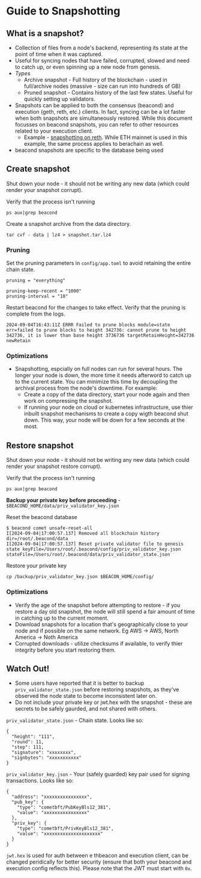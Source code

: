 # Guide to Snapshotting

## What is a snapshot?
* Collection of files from a node's backend, representing its state at the point of time when it was captured.
* Useful for syncing nodes that have failed, corrupted, slowed and need to catch up, or even spinning up a new node from genesis.
* _Types_
  * Archive snapshot - Full history of the blockchain - used in full/archive nodes (massive - size can run into hundreds of GB)
  * Pruned snapshot - Contains history of the last few states. Useful for quickly setting up validators.
* Snapshots can be applied to both the consensus (beacond) and execution (geth, reth, etc.) clients. In fact, syncing can be a lot faster when both snapshots are simultaneously restored. While this document focusses on beacond snapshots, you can refer to other resources related to your execution client.
  * Example - [snapshotting on reth](https://snapshots.merkle.io/). While ETH mainnet is used in this example, the same process applies to berachain as well.
* beacond snapshots are specific to the database being used 

## Create snapshot
Shut down your node - it should not be writing any new data (which could render your snapshot corrupt). 

Verify that the process isn't running
```
ps aux|grep beacond
```

Create a snapshot archive from the data directory.
```cd $BEACOND_HOME
tar cvf - data | lz4 > snapshot.tar.lz4
```

### Pruning
Set the pruning parameters in `config/app.toml` to avoid retaining the entire chain state. 

```
pruning = "everything"

pruning-keep-recent = "1000"
pruning-interval = "10"
```

Restart beacond for the changes to take effect. Verify that the pruning is complete from the logs.
```
2024-09-04T16:43:11Z ERRR Failed to prune blocks module=state err=failed to prune blocks to height 342736: cannot prune to height 342736, it is lower than base height 3736736 targetRetainHeight=342736 newRetain
```

### Optimizations
* Snapshotting, espcially on full nodes can run for several hours. The longer your node is down, the more time it needs afterword to catch up to the current state. You can minimize this time by decoupling the archival process from the node's downtime. For example:
  * Create a copy of the data directory, start your node again and then work on compressing the snapshot.
  * If running your node on cloud or kubernetes infrastructure, use thier inbuilt snapshot mechanisms to create a copy wigth beacond shut down. This way, your node will be down for a few seconds at the most.

## Restore snapshot
Shut down your node - it should not be writing any new data (which could render your snapshot restore corrupt). 

Verify that the process isn't running
```
ps aux|grep beacond
```

**Backup your private key before proceeding** - `$BEACOND_HOME/data/priv_validator_key.json`

Reset the beacond database
```
$ beacond comet unsafe-reset-all
I[2024-09-04|17:00:57.137] Removed all blockchain history               dir=/root/.beacond/data
I[2024-09-04|17:00:57.137] Reset private validator file to genesis state keyFile=/Users/root/.beacond/config/priv_validator_key.json stateFile=/Users/root/.beacond/data/priv_validator_state.json
```

Restore your private key
```
cp /backup/priv_validator_key.json $BEACON_HOME/config/
```


### Optimizations
* Verify the age of the snapshot before attempting to restore - if you restore a day old snapshot, the node will still spend a fair amount of time in catching up to the current moment.
* Download snapshots for a location that's geographically close to your node and if possible on the same network. Eg AWS -> AWS, North America -> Noth America
* Corrupted downloads - utilize checksums if available, to verify thier integrity before you start restoring them.

## Watch Out!

* Some users have reported that it is better to backup `priv_validator_state.json` before restoring snapshots, as they've observed the node state to become inconsistent later on.
* Do not include your private key or jwt.hex with the snapshot - these are secrets to be safely gaurded, and not shared with others.

`priv_validator_state.json` - Chain state. Looks like so:
```
{
  "height": "111",
  "round": 11,
  "step": 111,
  "signature": "xxxxxxxx",
  "signbytes": "xxxxxxxxxxx"
}
```

`priv_validator_key.json` - Your (safely guarded) key pair used for signing transactions. Looks like so:
```
{
  "address": "xxxxxxxxxxxxxxxx",
  "pub_key": {
    "type": "cometbft/PubKeyBls12_381",
    "value": "xxxxxxxxxxxxxxxx"
  },
  "priv_key": {
    "type": "cometbft/PrivKeyBls12_381",
    "value": "xxxxxxxxxxxxxxxxxxxxx"
  }
}
```

`jwt.hex` is used for auth between e thbeacon and execution client, can be changed peridically for better security (ensure that both your beacond and execution config reflects this). Please note that the JWT must start with `0x`.
